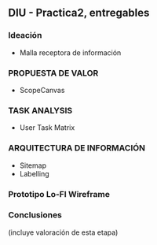 ## DIU - Practica2, entregables

### Ideación 
* Malla receptora de información 


### PROPUESTA DE VALOR
* ScopeCanvas


### TASK ANALYSIS

* User Task Matrix 


### ARQUITECTURA DE INFORMACIÓN

* Sitemap 
* Labelling 


### Prototipo Lo-FI Wireframe 


### Conclusiones  
(incluye valoración de esta etapa)
